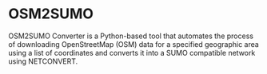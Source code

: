 # OSM2SUMO
OSM2SUMO Converter is a Python-based tool that automates the process of downloading OpenStreetMap (OSM) data for a specified geographic area using a list of coordinates and converts it into a SUMO compatible network using NETCONVERT.
